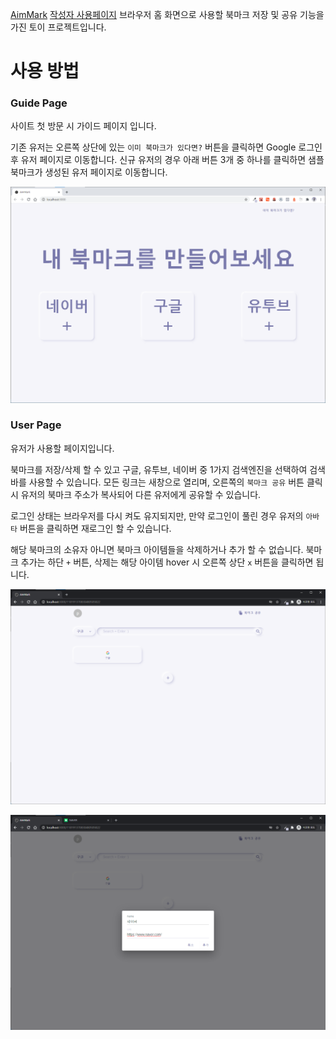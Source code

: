 <a href="https://toy-bookmark.web.app/" target="_blank">AimMark</a>
<a href="https://toy-bookmark.web.app/108721781525831972976" target="_blank">작성자 사용페이지</a>
브라우저 홈 화면으로 사용할 북마크 저장 및 공유 기능을 가진 토이 프로젝트입니다.

# 사용 방법

### Guide Page

사이트 첫 방문 시 가이드 페이지 입니다.

기존 유저는 오른쪽 상단에 있는 `이미 북마크가 있다면?` 버튼을 클릭하면 Google 로그인 후 유저 페이지로 이동합니다. 신규 유저의 경우 아래 버튼 3개 중 하나를 클릭하면 샘플 북마크가 생성된 유저 페이지로 이동합니다.

![guide_page](./src/styles/images/client_page_1.png "guide_page")

### User Page

유저가 사용할 페이지입니다.

북마크를 저장/삭제 할 수 있고 구글, 유투브, 네이버 중 1가지 검색엔진을 선택하여 검색바를 사용할 수 있습니다. 모든 링크는 새창으로 열리며, 오른쪽의 `북마크 공유` 버튼 클릭 시 유저의 북마크 주소가 복사되어 다른 유저에게 공유할 수 있습니다.

로그인 상태는 브라우저를 다시 켜도 유지되지만, 만약 로그인이 풀린 경우 유저의 `아바타` 버튼을 클릭하면 재로그인 할 수 있습니다.

해당 북마크의 소유자 아니면 북마크 아이템들을 삭제하거나 추가 할 수 없습니다. 북마크 추가는 하단 `+` 버튼, 삭제는 해당 아이템 hover 시 오른쪽 상단 `x` 버튼을 클릭하면 됩니다.

![client_page1](./src/styles/images/client_page_2.png "client_page1")

![client_page2](./src/styles/images/client_page_3.png "client_page2")
